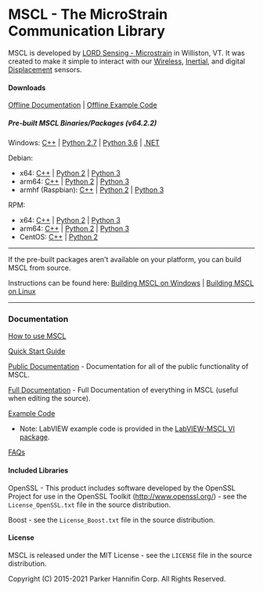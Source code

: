 # MSCL - The MicroStrain Communication Library

MSCL is developed by [LORD Sensing - Microstrain](http://microstrain.com) in Williston, VT. It was created to make it simple to interact with our [Wireless](http://www.microstrain.com/wireless), [Inertial](http://www.microstrain.com/inertial), and digital [Displacement](https://www.microstrain.com/displacement/nodes) sensors.

#### Downloads

[Offline Documentation](https://github.com/LORD-MicroStrain/MSCL/releases/download/v64.2.2/mscl_64.2.2_Documentation.zip) | 
[Offline Example Code](https://github.com/LORD-MicroStrain/MSCL/releases/download/v64.2.2/mscl_64.2.2_Examples.zip)

##### Pre-built MSCL Binaries/Packages (v64.2.2)
Windows:
[C++](https://github.com/LORD-MicroStrain/MSCL/releases/download/v64.2.2/mscl_64.2.2_Windows_C++.zip) | 
[Python 2.7](https://github.com/LORD-MicroStrain/MSCL/releases/download/v64.2.2/mscl_64.2.2_Windows_Python2.7.zip) |
[Python 3.6](https://github.com/LORD-MicroStrain/MSCL/releases/download/v64.2.2/mscl_64.2.2_Windows_Python3.6.zip) |
[.NET](https://github.com/LORD-MicroStrain/MSCL/releases/download/v64.2.2/mscl_64.2.2_Windows_DotNet.zip)

Debian:
  * x64:
  [C++](https://github.com/LORD-MicroStrain/MSCL/releases/download/v64.2.2/c++-mscl_64.2.2_amd64.deb) |
  [Python 2](https://github.com/LORD-MicroStrain/MSCL/releases/download/v64.2.2/python2-mscl_64.2.2_amd64.deb) |
  [Python 3](https://github.com/LORD-MicroStrain/MSCL/releases/download/v64.2.2/python3-mscl_64.2.2_amd64.deb)
  * arm64:
  [C++](https://github.com/LORD-MicroStrain/MSCL/releases/download/v64.2.2/c++-mscl_64.2.2_arm64.deb) |
  [Python 2](https://github.com/LORD-MicroStrain/MSCL/releases/download/v64.2.2/python2-mscl_64.2.2_arm64.deb) |
  [Python 3](https://github.com/LORD-MicroStrain/MSCL/releases/download/v64.2.2/python3-mscl_64.2.2_arm64.deb)
  * armhf (Raspbian):
  [C++](https://github.com/LORD-MicroStrain/MSCL/releases/download/v64.2.2/c++-mscl_64.2.2_armhf.deb) |
  [Python 2](https://github.com/LORD-MicroStrain/MSCL/releases/download/v64.2.2/python2-mscl_64.2.2_armhf.deb) |
  [Python 3](https://github.com/LORD-MicroStrain/MSCL/releases/download/v64.2.2/python3-mscl_64.2.2_armhf.deb)

RPM:
  * x64:
  [C++](https://github.com/LORD-MicroStrain/MSCL/releases/download/v64.2.2/c++-mscl-64.2.2_x86_64.rpm) |
  [Python 2](https://github.com/LORD-MicroStrain/MSCL/releases/download/v64.2.2/python2-mscl-64.2.2_x86_64.rpm) |
  [Python 3](https://github.com/LORD-MicroStrain/MSCL/releases/download/v64.2.2/python3-mscl-64.2.2_x86_64.rpm)
  * arm64:
  [C++](https://github.com/LORD-MicroStrain/MSCL/releases/download/v64.2.2/c++-mscl-64.2.2_aarch64.rpm) |
  [Python 2](https://github.com/LORD-MicroStrain/MSCL/releases/download/v64.2.2/python2-mscl-64.2.2_aarch64.rpm) |
  [Python 3](https://github.com/LORD-MicroStrain/MSCL/releases/download/v64.2.2/python3-mscl-64.2.2_aarch64.rpm)
  * CentOS:
  [C++](https://github.com/LORD-MicroStrain/MSCL/releases/download/v64.2.2/c++-mscl-64.2.2_x86_64_centos7.6.1810.rpm) |
  [Python 2](https://github.com/LORD-MicroStrain/MSCL/releases/download/v64.2.2/python2-mscl-64.2.2_x86_64_centos7.6.1810.rpm)

---

If the pre-built packages aren't available on your platform, you can build MSCL from source.

Instructions can be found here:
[Building MSCL on Windows](https://github.com/LORD-MicroStrain/MSCL/blob/master/BuildScripts/buildReadme_Windows.md) | 
[Building MSCL on Linux](https://github.com/LORD-MicroStrain/MSCL/blob/master/BuildScripts/buildReadme_Linux.md)

---

### Documentation

[How to use MSCL](https://github.com/LORD-MicroStrain/MSCL/blob/master/HowToUseMSCL.md)

[Quick Start Guide](http://lord-microstrain.github.io/MSCL/Documentation/Getting%20Started/index.html)

[Public Documentation](http://lord-microstrain.github.io/MSCL/Documentation/MSCL%20API%20Documentation/index.html) - Documentation for all of the public functionality of MSCL.

[Full Documentation](http://lord-microstrain.github.io/MSCL/Documentation/MSCL%20Documentation/index.html) - Full Documentation of everything in MSCL (useful when editing the source).

[Example Code](https://github.com/LORD-MicroStrain/MSCL/tree/master/MSCL_Examples)
  * Note: LabVIEW example code is provided in the [LabVIEW-MSCL VI package](https://github.com/LORD-MicroStrain/LabVIEW-MSCL).
  
[FAQs](https://github.com/LORD-MicroStrain/MSCL/blob/master/FAQs.md)

#### Included Libraries

OpenSSL - This product includes software developed by the OpenSSL Project for use in the OpenSSL Toolkit (http://www.openssl.org/) - see the `License_OpenSSL.txt` file in the source distribution.

Boost - see the `License_Boost.txt` file in the source distribution.

#### License
MSCL is released under the MIT License - see the `LICENSE` file in the source distribution.

Copyright (C) 2015-2021 Parker Hannifin Corp. All Rights Reserved.
